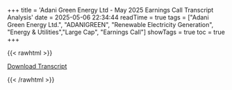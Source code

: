 +++
title = 'Adani Green Energy Ltd - May 2025 Earnings Call Transcript Analysis'
date = 2025-05-06 22:34:44
readTime = true
tags = ["Adani Green Energy Ltd.", "ADANIGREEN", "Renewable Electricity Generation", "Energy & Utilities","Large Cap", "Earnings Call"]
showTags = true
toc = true
+++



{{< rawhtml >}}

<div class="button-container">    
    <a href="https://www.bseindia.com/stockinfo/AnnPdfOpen.aspx?Pname=5499884f-cd00-432d-be95-7caf3c549a1e.pdf" target="_blank" class="report-button">
      <i class="fas fa-file-pdf"></i> Download Transcript
    </a>
</div>
    
{{< /rawhtml >}}
